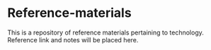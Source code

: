 # Reference-materials
This is a repository of reference materials pertaining to technology.
Reference link and notes will be placed here.
